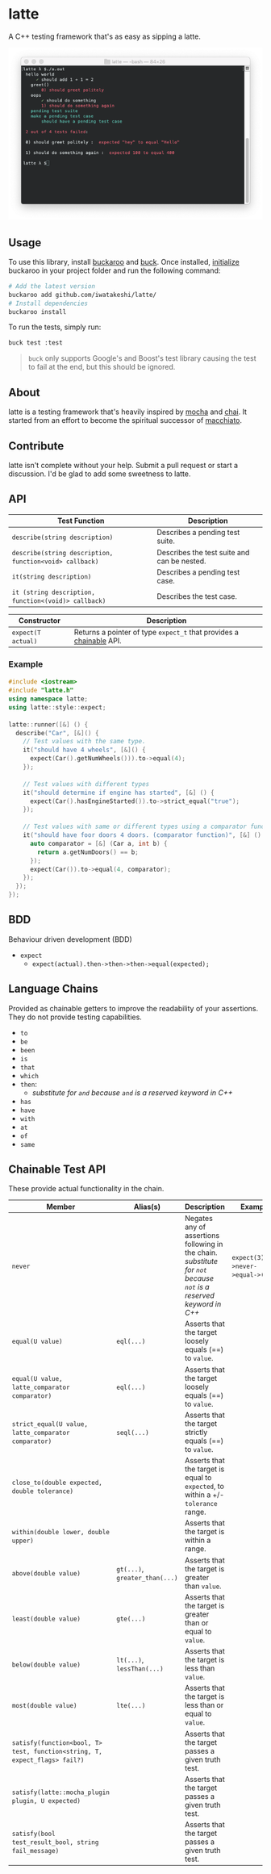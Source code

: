 # latte

A C++ testing framework that's as easy as sipping a latte.


![](images/example.png)


## Usage

To use this library, install [buckaroo](https://github.com/LoopPerfect/buckaroo/wiki/Installation#buckaroo) and [buck](https://github.com/LoopPerfect/buckaroo/wiki/Installation#buck). Once installed, [initialize](https://github.com/LoopPerfect/buckaroo/wiki/Commands#init) buckaroo in your project folder and run the following command:

```bash
# Add the latest version
buckaroo add github.com/iwatakeshi/latte/
# Install dependencies
buckaroo install
```
To run the tests, simply run:

```bash
buck test :test
```

> `buck` only supports Google's and Boost's test library causing the test to fail at the end, but this should be ignored.

## About

latte is a testing framework that's heavily inspired by [mocha](http://mochajs.org/) and [chai](http://chaijs.com/). It started from an effort to become the spiritual successor of [macchiato](https://github.com/MadLittleMods/macchiato).

## Contribute

latte isn't complete without your help. Submit a pull request or start a discussion. I'd be glad to add some sweetness to latte.

## API

| Test Function | Description  |
|----------------|--------------|
| `describe(string description)` |  Describes a pending test suite.    |
| `describe(string description, function<void> callback)`       | Describes the test suite and can be nested. |
| `it(string description)` |  Describes a pending test case.    |
| `it (string description, function<(void)> callback)` 		| Describes the test case. |


| Constructor | Description |
|--------------|-------------|
| `expect(T actual)` | Returns a pointer of type `expect_t` that provides a [chainable](#BDD) API.

### Example

```cpp
#include <iostream>
#include "latte.h"
using namespace latte;
using latte::style::expect;

latte::runner([&] () {
  describe("Car", [&]() {
    // Test values with the same type.
    it("should have 4 wheels", [&]() {
      expect(Car().getNumWheels())).to->equal(4);
    });

    // Test values with different types
    it("should determine if engine has started", [&] () {
      expect(Car().hasEngineStarted()).to->strict_equal("true");
    });

    // Test values with same or different types using a comparator function (lambda).
    it("should have foor doors 4 doors. (comparator function)", [&] () {
      auto comparator = [&] (Car a, int b) {
        return a.getNumDoors() == b;
      });
      expect(Car()).to->equal(4, comparator);
    });
  });
});
```


## BDD

Behaviour driven development (BDD)

 - `expect`
    - `expect(actual).then->then->then->equal(expected);`

## Language Chains

Provided as chainable getters to improve the readability of your assertions. They do not provide testing capabilities.

 - `to`
 - `be`
 - `been`
 - `is`
 - `that`
 - `which`
 - `then`:
    - *substitute for `and` because `and` is a reserved keyword in C++*
 - `has`
 - `have`
 - `with`
 - `at`
 - `of`
 - `same`

## Chainable Test API

These provide actual functionality in the chain.

| Member   | Alias(s)  | Description | Example  |
|--------|--------|-------------|----------|
| `never`|        | Negates any of assertions following in the chain. *substitute for `not` because `not` is a reserved keyword in C++* | `expect(3).to->never->equal->(3);` |
| `equal(U value)`| `eql(...)` | Asserts that the target loosely equals (==) to `value`. | |
| `equal(U value, latte_comparator comparator)`| `eql(...)` | Asserts that the target loosely equals (==) to `value`. | |ue`. | |
| `strict_equal(U value, latte_comparator comparator)`| `seql(...)` | Asserts that the target strictly equals (==) to `value`. | |
| `close_to(double expected, double tolerance)` | | Asserts that the target is equal to `expected`, to within a +/- `tolerance` range. | |
| `within(double lower, double upper)`         | | Asserts that the target is within a range. | |
| `above(double value)` | `gt(...)`, `greater_than(...)`| Asserts that the target is greater than `value`. | |
| `least(double value)` |`gte(...)` |Asserts that the target is greater than or equal to `value`. | |
| `below(double value)` | `lt(...)`, `lessThan(...)` | Asserts that the target is less than `value`. | |
| `most(double value)`| `lte(...)` | Asserts that the target is less than or equal to `value`. | |
| `satisfy(function<bool, T> test, function<string, T, expect_flags> fail?)` | | Asserts that the target passes a given truth test. | |
| `satisfy(latte::mocha_plugin plugin, U expected)` | | Asserts that the target passes a given truth test. | |
| `satisfy(bool test_result_bool, string fail_message)` | | Asserts that the target passes a given truth test. | |
